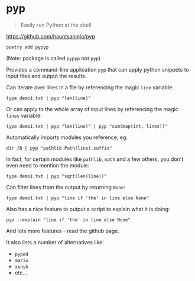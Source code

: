 # pyp

> Easily run Python at the shell

https://github.com/hauntsaninja/pyp

    poetry add pypyp

(Note: package is called `pypyp` not `pyp`)

Provides a command-line application `pyp` that can apply python snippets to input files and output the results.

Can iterate over lines in a file by referencing the magic `line` variable:

    type demo1.txt | pyp "len(line)"

Or can apply to the whole array of input lines by referencing the magic `lines` variable:

    type demo1.txt | pyp "len(line)" | pyp "sum(map(int, lines))"

Automatically imports modules you reference, eg:

    dir /B | pyp "pathlib.Path(line).suffix"

In fact, for certain modules like `pathlib`, `math` and a few others, you don't even need to mention the module:

    type demo1.txt | pyp "sqrt(len(line))"

Can filter lines from the output by returning `None`:

    type demo1.txt | pyp "line if 'the' in line else None"

Also has a nice feature to output a script to explain what it is doing:

    pyp --explain "line if 'the' in line else None"

And lots more features - read the github page.

It also lists a number of alternatives like:

* `pyped`
* `mario`
* `xonsh`
* etc...
